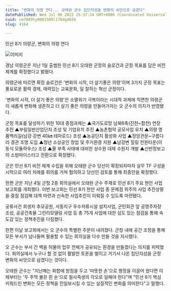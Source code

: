 ```yaml
---
title: "변화의 의령 연다... 오태완 군수 집단지성을 변화의 씨앗으로 삼겠다"
datePublished: Wed Jul 06 2022 15:37:14 GMT+0000 (Coordinated Universal Time)
cuid: cm7049ty0001509l178dg4036
slug: 4164

---
```



민선 8기 의령군, 변화의 의령 연다

![이미지](https://blog.kakaocdn.net/dn/Glxwe/btrGEmg4Wa0/bUCWMU1CJP8c54dB12Nzl1/img.jpg)

경남 의령군은 지난 1일 출범한 민선 8기 오태완 군정의 슬로건과 군정 목표를 담은 비전 체계를 확정했다고 밝혔다.

의령군에 따르면 확정 슬로건은 '변화의 시작, 더 살기좋은 의령'이며 3가지 군정 목표는 풍요로운 활력 경제, 매력있는 교육문화, 일 잘하는 혁신 군정이다.

'변화의 시작, 더 살기 좋은 의령'은 소멸위기 극복이라는 시대적 과제에 직면한 의령군이 새롭게 변화해 생존하고 더 살기 좋은 의령을 만들어가자는 오 군수의 의지가 반영됐다.

군정 목표를 달성하기 위한 10대 중점과제는 ▲국가도로망 남북6축(진천~합천) 연장 추진 ▲부림일반산업단지 조성 및 기업유치 추진 ▲농촌협약 공모사업 유치 ▲의령 명품백리길(남강 강변 40㎞ 테마로드) 조성 ▲농공단지 활성화 사업 ▲정암관문~구름다리 경관 조명 도입 ▲청년 소상공인 창업 및 주거환경 지원 ▲남강변 힐링 전원타운(이동식 모듈하우스) 조성 ▲물 부족 사태에 대비한 상수원 대체 수원지 개발 ▲신반정보고의 소방마이스터고 전환으로 확정됐다.

군은 민선 8기 비전 체계 수립을 위해 오태완 군수 당선이 확정되자마자 실무 TF 구성을 시작으로 여러 차례를 회의를 거쳐 협의하고 당선인 검토를 통해 최종안을 확정했다.

한편 군은 지난 4일 군청 2층 회의실에서 오태완 군수 주재로 민선 8기 주요 현안 사업 보고회를 개최했다. 이번 보고회는 민선 8기 현안 사업 중 문제점 위주의 사업 추진상황을 중점 점검해 대책 마련과 신속한 사업추진이 이뤄질 수 있도록 마련됐다.

궁류사건 희생자 추모공원, 서동지구 우수저류시설 설치사업, 군민회관 앞 공영주차장 조성, 공공건축물 그린리모델링 사업 등 총 75개 사업에 대한 심도 있는 점검을 통해 속도감 있는 정책추진을 다짐했다.

한편 이날 보고회에서는 오 군수의 특별한 주문이 내려졌다. 군청 내에 공간 조정을 통해 모든 부서가 넘나들며 활용할 수 있는 회의실을 다수 만들 것을 지시했다.

오 군수는 부서 간 벽을 허물어 업무 전체가 공유되는 환경을 만들겠다는 의지를 피력했다. 회의실에서 누구나 할 것 없이 활발한 토론을 벌이고 거기서 나온 집단지성을 군정 변화의 씨앗으로 삼겠다는 것이다.

오태완 군수는 "지난해는 화합에 방점을 두고 '따뜻한 손'으로 행정을 이끌어 왔다면 이제부터는 '두 주먹 불끈 쥔 손'으로 필사즉생의 각오로 일해야 한다"며 "민선 8기 핵심 키워드인 변화는 모든 정책을 진일보시킬 수 있는 실질적인 변화를 의미한다"고 말했다.